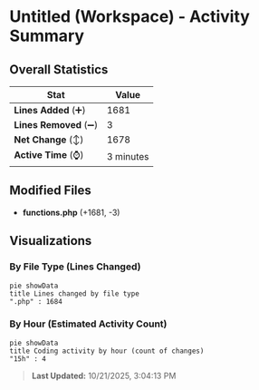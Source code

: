 # Untitled (Workspace) - Activity Summary 

## Overall Statistics

| Stat                   | Value                                                             |
| ---------------------- | ----------------------------------------------------------------- |
| **Lines Added** (➕)   | 1681                                          |
| **Lines Removed** (➖) | 3                                        |
| **Net Change** (↕)    | 1678                |
| **Active Time** (⌚)   | 3 minutes |


## Modified Files
- **functions.php** (+1681, -3)

## Visualizations

### By File Type (Lines Changed)

```mermaid
pie showData
title Lines changed by file type
".php" : 1684
```

### By Hour (Estimated Activity Count)

```mermaid
pie showData
title Coding activity by hour (count of changes)
"15h" : 4
```


> **Last Updated:** 10/21/2025, 3:04:13 PM